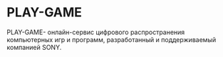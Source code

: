 # PLAY-GAME
PLAY-GAME- онлайн-сервис цифрового распространения компьютерных игр и программ, разработанный и поддерживаемый компанией SONY.
